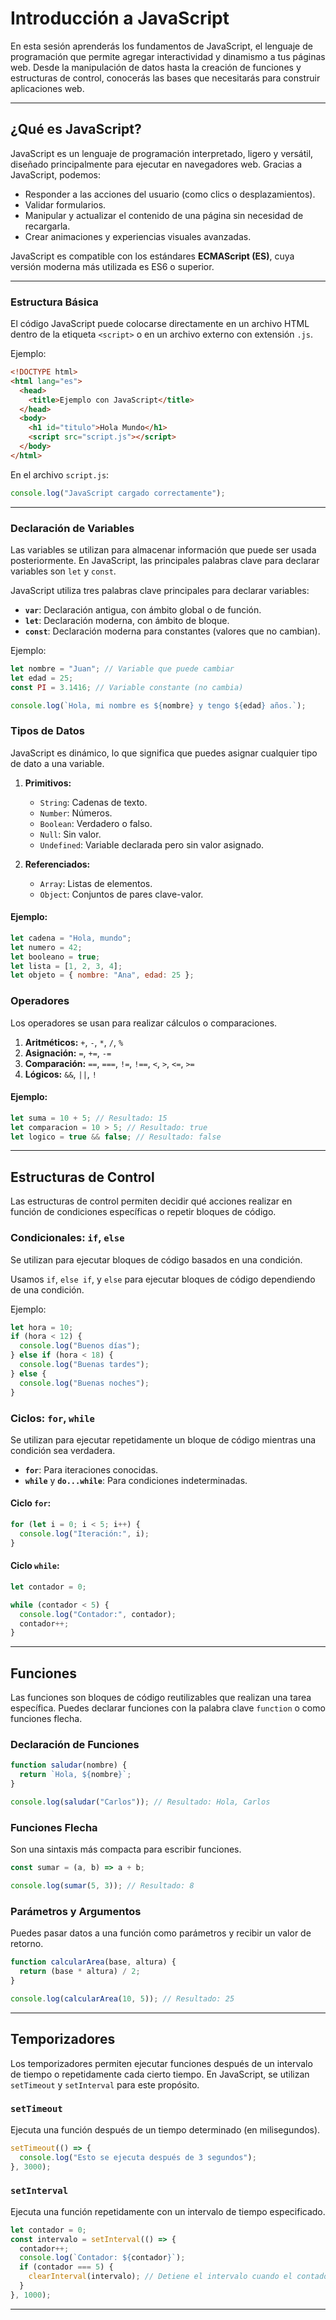 # Introducción a JavaScript

En esta sesión aprenderás los fundamentos de JavaScript, el lenguaje de programación que permite agregar interactividad y dinamismo a tus páginas web. Desde la manipulación de datos hasta la creación de funciones y estructuras de control, conocerás las bases que necesitarás para construir aplicaciones web.

---

## ¿Qué es JavaScript?

JavaScript es un lenguaje de programación interpretado, ligero y versátil, diseñado principalmente para ejecutar en navegadores web. Gracias a JavaScript, podemos:

- Responder a las acciones del usuario (como clics o desplazamientos).
- Validar formularios.
- Manipular y actualizar el contenido de una página sin necesidad de recargarla.
- Crear animaciones y experiencias visuales avanzadas.

JavaScript es compatible con los estándares **ECMAScript (ES)**, cuya versión moderna más utilizada es ES6 o superior.

---

### Estructura Básica

El código JavaScript puede colocarse directamente en un archivo HTML dentro de la etiqueta `<script>` o en un archivo externo con extensión `.js`.

Ejemplo:

```html
<!DOCTYPE html>
<html lang="es">
  <head>
    <title>Ejemplo con JavaScript</title>
  </head>
  <body>
    <h1 id="titulo">Hola Mundo</h1>
    <script src="script.js"></script>
  </body>
</html>
```

En el archivo `script.js`:

```javascript
console.log("JavaScript cargado correctamente");
```

---

### Declaración de Variables

Las variables se utilizan para almacenar información que puede ser usada posteriormente. En JavaScript, las principales palabras clave para declarar variables son `let` y `const`.

JavaScript utiliza tres palabras clave principales para declarar variables:

- **`var`**: Declaración antigua, con ámbito global o de función.
- **`let`**: Declaración moderna, con ámbito de bloque.
- **`const`**: Declaración moderna para constantes (valores que no cambian).

Ejemplo:

```javascript
let nombre = "Juan"; // Variable que puede cambiar
let edad = 25;
const PI = 3.1416; // Variable constante (no cambia)

console.log(`Hola, mi nombre es ${nombre} y tengo ${edad} años.`);
```

### Tipos de Datos

JavaScript es dinámico, lo que significa que puedes asignar cualquier tipo de dato a una variable.

1. **Primitivos:**

   - `String`: Cadenas de texto.
   - `Number`: Números.
   - `Boolean`: Verdadero o falso.
   - `Null`: Sin valor.
   - `Undefined`: Variable declarada pero sin valor asignado.

2. **Referenciados:**
   - `Array`: Listas de elementos.
   - `Object`: Conjuntos de pares clave-valor.

#### Ejemplo:

```javascript
let cadena = "Hola, mundo";
let numero = 42;
let booleano = true;
let lista = [1, 2, 3, 4];
let objeto = { nombre: "Ana", edad: 25 };
```

### Operadores

Los operadores se usan para realizar cálculos o comparaciones.

1. **Aritméticos:** `+`, `-`, `*`, `/`, `%`
2. **Asignación:** `=`, `+=`, `-=`
3. **Comparación:** `==`, `===`, `!=`, `!==`, `<`, `>`, `<=`, `>=`
4. **Lógicos:** `&&`, `||`, `!`

#### Ejemplo:

```javascript
let suma = 10 + 5; // Resultado: 15
let comparacion = 10 > 5; // Resultado: true
let logico = true && false; // Resultado: false
```

---

## Estructuras de Control

Las estructuras de control permiten decidir qué acciones realizar en función de condiciones específicas o repetir bloques de código.

### Condicionales: `if`, `else`

Se utilizan para ejecutar bloques de código basados en una condición.

Usamos `if`, `else if`, y `else` para ejecutar bloques de código dependiendo de una condición.

Ejemplo:

```javascript
let hora = 10;
if (hora < 12) {
  console.log("Buenos días");
} else if (hora < 18) {
  console.log("Buenas tardes");
} else {
  console.log("Buenas noches");
}
```

### Ciclos: `for`, `while`

Se utilizan para ejecutar repetidamente un bloque de código mientras una condición sea verdadera.

- **`for`**: Para iteraciones conocidas.
- **`while`** y **`do...while`**: Para condiciones indeterminadas.

#### Ciclo `for`:

```javascript
for (let i = 0; i < 5; i++) {
  console.log("Iteración:", i);
}
```

#### Ciclo `while`:

```javascript
let contador = 0;

while (contador < 5) {
  console.log("Contador:", contador);
  contador++;
}
```

---

## Funciones

Las funciones son bloques de código reutilizables que realizan una tarea específica. Puedes declarar funciones con la palabra clave `function` o como funciones flecha.

### Declaración de Funciones

```javascript
function saludar(nombre) {
  return `Hola, ${nombre}`;
}

console.log(saludar("Carlos")); // Resultado: Hola, Carlos
```

### Funciones Flecha

Son una sintaxis más compacta para escribir funciones.

```javascript
const sumar = (a, b) => a + b;

console.log(sumar(5, 3)); // Resultado: 8
```

### Parámetros y Argumentos

Puedes pasar datos a una función como parámetros y recibir un valor de retorno.

```javascript
function calcularArea(base, altura) {
  return (base * altura) / 2;
}

console.log(calcularArea(10, 5)); // Resultado: 25
```

---

## Temporizadores

Los temporizadores permiten ejecutar funciones después de un intervalo de tiempo o repetidamente cada cierto tiempo. En JavaScript, se utilizan `setTimeout` y `setInterval` para este propósito.

### `setTimeout`

Ejecuta una función después de un tiempo determinado (en milisegundos).

```javascript
setTimeout(() => {
  console.log("Esto se ejecuta después de 3 segundos");
}, 3000);
```

### `setInterval`

Ejecuta una función repetidamente con un intervalo de tiempo especificado.

```javascript
let contador = 0;
const intervalo = setInterval(() => {
  contador++;
  console.log(`Contador: ${contador}`);
  if (contador === 5) {
    clearInterval(intervalo); // Detiene el intervalo cuando el contador llega a 5
  }
}, 1000);
```

---
